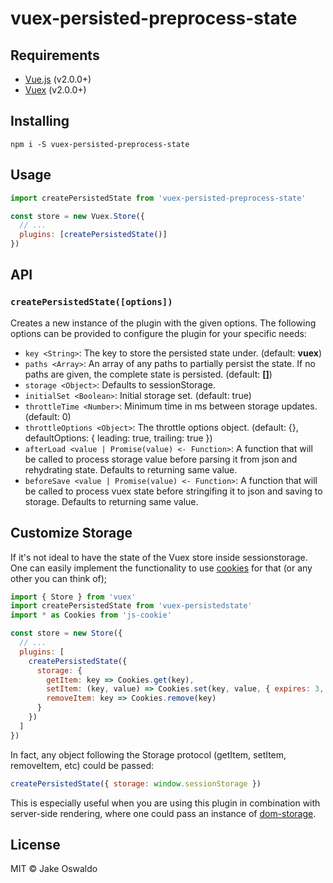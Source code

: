 # vuex-persisted-preprocess-state

## Requirements

- [Vue.js](https://vuejs.org) (v2.0.0+)
- [Vuex](http://vuex.vuejs.org) (v2.0.0+)

## Installing
```
npm i -S vuex-persisted-preprocess-state
```

## Usage

```js
import createPersistedState from 'vuex-persisted-preprocess-state'

const store = new Vuex.Store({
  // ...
  plugins: [createPersistedState()]
})
```

## API

### `createPersistedState([options])`

Creates a new instance of the plugin with the given options. The following options can be provided to configure the plugin for your specific needs:

- `key <String>`: The key to store the persisted state under. (default: __vuex__)
- `paths <Array>`: An array of any paths to partially persist the state. If no paths are given, the complete state is persisted. (default: __[]__)
- `storage <Object>`: Defaults to sessionStorage.
- `initialSet <Boolean>`: Initial storage set. (default: true)
- `throttleTime <Number>`: Minimum time in ms between storage updates. (default: 0)
- `throttleOptions <Object>`: The throttle options object. (default: {}, defaultOptions: { leading: true, trailing: true })
- `afterLoad <value | Promise(value) <- Function>`: A function that will be called to process storage value before parsing it from json and rehydrating state. Defaults to returning same value.
- `beforeSave <value | Promise(value) <- Function>`: A function that will be called to process vuex state before stringifing it to json and saving to storage. Defaults to returning same value.

## Customize Storage

If it's not ideal to have the state of the Vuex store inside sessionstorage. One can easily implement the functionality to use [cookies](https://github.com/js-cookie/js-cookie) for that (or any other you can think of);

```js
import { Store } from 'vuex'
import createPersistedState from 'vuex-persistedstate'
import * as Cookies from 'js-cookie'

const store = new Store({
  // ...
  plugins: [
    createPersistedState({
      storage: {
        getItem: key => Cookies.get(key),
        setItem: (key, value) => Cookies.set(key, value, { expires: 3, secure: true }),
        removeItem: key => Cookies.remove(key)
      }
    })
  ]
})
```

In fact, any object following the Storage protocol (getItem, setItem, removeItem, etc) could be passed:

```js
createPersistedState({ storage: window.sessionStorage })
```

This is especially useful when you are using this plugin in combination with server-side rendering, where one could pass an instance of [dom-storage](https://www.npmjs.com/package/dom-storage).

## License

MIT © Jake Oswaldo
